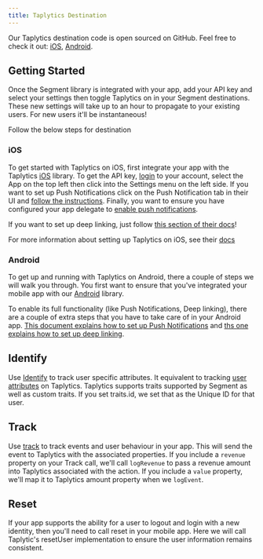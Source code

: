 ```yaml
---
title: Taplytics Destination
---
```


Our Taplytics destination code is open sourced on GitHub. Feel free to check it out: [iOS](https://github.com/segment-integrations/analytics-ios-integration-taplytics), [Android](https://github.com/segment-integrations/analytics-android-integration-taplytics).

## Getting Started

Once the Segment library is integrated with your app, add your API key and select your settings then toggle Taplytics on in your Segment destinations. These new settings will take up to an hour to propagate to your existing users. For new users it'll be instantaneous!

Follow the below steps for destination

### iOS
To get started with Taplytics on iOS, first integrate your app with the Taplytics [iOS](/docs/connections/sources/catalog/libraries/mobile/ios) library. To get the API key, [login](https://taplytics.com/) to your account, select the App on the top left then click into the Settings menu on the left side. If you want to set up Push Notifications click on the Push Notification tab in their UI and [follow the instructions](https://docs.taplytics.com/docs/guides-push-notifications). Finally, you want to ensure you have configured your app delegate to [enable push notifications](/docs/connections/sources/catalog/libraries/mobile/ios/#how-do-i-use-push-notifications).

If you want to set up deep linking, just follow [this section of their docs](https://support.taplytics.com/hc/en-us/articles/360004176632-Deep-Linking-Guide-)!

For more information about setting up Taplytics on iOS, see their [docs](https://docs.taplytics.com/docs/ios-getting-started)


### Android
To get up and running with Taplytics on Android, there a couple of steps we will walk you through. You first want to ensure that you've integrated your mobile app with our [Android](/docs/connections/sources/catalog/libraries/mobile/android) library.

To enable its full functionality (like Push Notifications, Deep linking), there are a couple of extra steps that you have to take care of in your Android app. [This document explains how to set up Push Notifications](https://docs.taplytics.com/docs/guides-push-notifications) and [ths one explains how to set up deep linking](https://support.taplytics.com/hc/en-us/articles/360004176632-Deep-Linking-Guide-).


## Identify
Use [Identify](/docs/connections/sources/catalog/libraries/mobile/ios/#identify) to track user specific attributes. It equivalent to tracking [user attributes](https://docs.taplytics.com/docs/guides-user-insights) on Taplytics. Taplytics supports traits supported by Segment as well as custom traits. If you set traits.id, we set that as the Unique ID for that user.

## Track
Use [track](/docs/connections/sources/catalog/libraries/mobile/ios/#track) to track events and user behaviour in your app.
This will send the event to Taplytics with the associated properties. If you include a `revenue` property on your Track call, we'll call `logRevenue` to pass a revenue amount into Taplytics associated with the action. If you include a `value` property, we'll map it to Taplytics amount property when we `logEvent`.

## Reset
If your app supports the ability for a user to logout and login with a new identity, then you'll need to call reset in your mobile app. Here we will call Taplytic's resetUser implementation to ensure the user information remains consistent.
